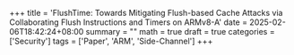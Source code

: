 +++
title = 'FlushTime: Towards Mitigating Flush-based Cache Attacks via Collaborating Flush Instructions and Timers on ARMv8-A'
date = 2025-02-06T18:42:24+08:00
summary = ""
math = true
draft = true
categories = ['Security']
tags = ['Paper', 'ARM', 'Side-Channel']
+++

